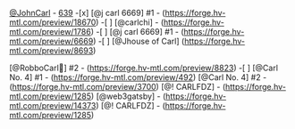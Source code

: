 [@JohnCarl](https://twitter.com/CrazyCryptoCarl) - [639](https://forge.hv-mtl.com/preview/639) -[x]
[@j carl 6669] #1 - (https://forge.hv-mtl.com/preview/18670) -[ ]
[@carlchi] - (https://forge.hv-mtl.com/preview/1786) -[ ]
[@j carl 6669]  #1 - (https://forge.hv-mtl.com/preview/6669) -[ ]
[@Jhouse of Carl] (https://forge.hv-mtl.com/preview/8693)

[@RobboCarl🦾] #2 - (https://forge.hv-mtl.com/preview/8823) -[ ]
[@Carl No. 4] #1 - (https://forge.hv-mtl.com/preview/492)
[@Carl No. 4] #2 - (https://forge.hv-mtl.com/preview/3700)
[@! CARLFDZ]  - (https://forge.hv-mtl.com/preview/1285)
[@web3gatsby] - (https://forge.hv-mtl.com/preview/14373)
[@! CARLFDZ]  - (https://forge.hv-mtl.com/preview/1285) 